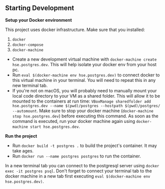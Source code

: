 ## Starting Development

**Setup your Docker environment**

This project uses docker infrastructure.
Make sure that you installed:
 1. `docker`
 2. `docker-compose`
 3. `docker-machine`

- Create a new development virtual machine with `docker-machine create hse.postgres.dev`. This will help isolate your docker env from your host pc.
- Run `eval $(docker-machine env hse.postgres.dev)` to connect docker to this virtual machine in your terminal. You will need to repeat this in any new terminal tab.
- If you're not on macOS, you will probably need to manually mount your local code directory to your VM as a shared folder.
 This will allow it to be mounted to the containers at run time:
  `VBoxManage sharedfolder add hse.postgres.dev --name $(pwd)/postgres --hostpath $(pwd)/postgres/ --automount`. Make sure to stop your docker machine (`docker-machine stop hse.postgres.dev`) before executing this command. As soon as the command is executed, run your docker machine again using `docker-machine start hse.postgres.dev`.

**Run the project**

- Run `docker build -t postgres .` to build the project's container. It may take ages.
- Run `docker run --name postgres postgres` to run the container.

In a new terminal tab you can connect to the postgresql server using `docker exec -it postgres psql`. Don't forget to connect your terminal tab to the docker machine in a new tab first executing `eval $(docker-machine env hse.postgres.dev)`.
